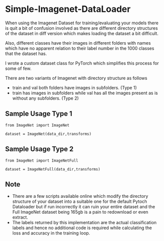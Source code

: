 # Simple-Imagenet-DataLoader

When using the Imagenet Dataset for training/evaluating your models there is quit a bit of confusion involved as there are different directory structures of the dataset in diff version which makes loading the dataset a bit difficult.

Also, different classes have their images in different folders with names which have no apparent relation to their label number in the 1000 classes that the dataset has.

I wrote a custom dataset class for PyTorch which simplifies this process for some of few.

There are two variants of Imagenet with directory structure as follows
- train and val both folders have images in subfolders. (Type 1)
- train has images in subfolders while val has all the images present as is without any subfolders. (Type 2)

## Sample Usage Type 1
```
from ImageNet import ImageNet
```
```
dataset = ImageNet(data_dir,transforms)
```

## Sample Usage Type 2
```
from ImageNet import ImageNetFull
```
```
dataset = ImageNetFull(data_dir,transforms)
```

## Note
- There are a few scripts available online which modify the directory structure of your dataset into a suitable one for the default Pytoch Dataloader but if run incorrectly it can ruin your entire dataset and the Full ImageNet dataset being 165gb is a pain to redownload or even extract.
- The labels returned by this implementation are the actual classification labels and hence no additional code is required while calculating the loss and accuracy in the training loop.